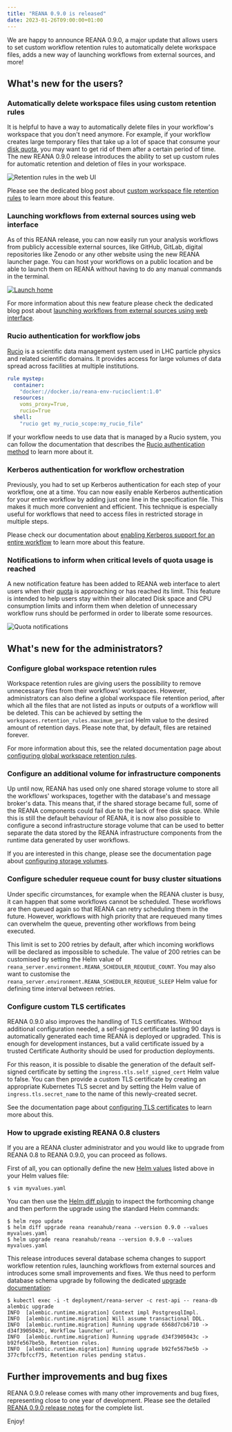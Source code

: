 ```yaml
---
title: "REANA 0.9.0 is released"
date: 2023-01-26T09:00:00+01:00
---
```


We are happy to announce REANA 0.9.0, a major update that allows
users to set custom workflow retention rules to automatically delete workspace
files, adds a new way of launching workflows from external sources, and more!

<!--more-->

## What's new for the users?

### Automatically delete workspace files using custom retention rules

It is helpful to have a way to automatically delete files in your workflow's
workspace that you don't need anymore. For example, if your workflow creates
large temporary files that take up a lot of space that consume your
[disk quota](https://docs.reana.io/advanced-usage/user-quotas), you may want to
get rid of them after a certain period of time. The new REANA 0.9.0 release
introduces the ability to set up custom rules for automatic retention and
deletion of files in your workspace.

![Retention rules in the web UI](/images/ui-retention-rules.png)

Please see the dedicated blog post about [custom workspace file retention rules](/posts/2022/workspace-file-retention-rules/)
to learn more about this feature.

### Launching workflows from external sources using web interface

As of this REANA release, you can now easily run your analysis workflows from publicly accessible external
sources, like GitHub, GitLab, digital repositories like Zenodo or any other website
using the new REANA launcher page. You can host your workflows on a
public location and be able to launch them on REANA without having to do any
manual commands in the terminal.

[![Launch home](/images/reana-0.9.0-launcher.png)](https://reana.cern.ch/launch)

For more information about this new feature please check the dedicated blog post
about [launching workflows from external sources using web interface](/posts/2022/launching-workflows/).

### Rucio authentication for workflow jobs

[Rucio](https://rucio.cern.ch/) is a scientific data management system used in
LHC particle physics and related scientific domains. It provides access for
large volumes of data spread across facilities at multiple institutions.

```yaml {hl_lines=[4,5,6]}
rule mystep:
  container:
    "docker://docker.io/reana-env-rucioclient:1.0"
  resources:
    voms_proxy=True,
    rucio=True
  shell:
    "rucio get my_rucio_scope:my_rucio_file"
```

If your workflow needs to use data that is managed by a Rucio system, you can
follow the documentation that describes the [Rucio authentication method](https://docs.reana.io/advanced-usage/access-control/rucio/)
to learn more about it.

### Kerberos authentication for workflow orchestration

Previously, you had to set up Kerberos authentication for each step of your
workflow, one at a time. You can now easily enable Kerberos authentication
for your entire workflow by adding just one line in the specification file. This
makes it much more convenient and efficient. This technique is especially useful
for workflows that need to access files in restricted storage in multiple steps.

Please check our documentation about [enabling Kerberos support for an entire workflow](https://docs.reana.io/advanced-usage/access-control/kerberos/#setting-kerberos-requirement-for-whole-workflow)
to learn more about this feature.

### Notifications to inform when critical levels of quota usage is reached

A new notification feature has been added to REANA web interface to alert users
when their [quota](https://docs.reana.io/advanced-usage/user-quotas) is
approaching or has reached its limit. This feature is intended to help users
stay within their allocated Disk space and CPU consumption limits and inform
them when deletion of unnecessary workflow runs should be performed in order to
liberate some resources.

![Quota notifications](/images/reana-0.9.0-notifications.png)

## What's new for the administrators?

### Configure global workspace retention rules

Workspace retention rules are giving users the possibility to remove unnecessary files from their workflows' workspaces.
However, administrators can also define a global workspace file retention period, after which all the files that are not listed as inputs or outputs of a workflow will be deleted.
This can be achieved by setting the `workspaces.retention_rules.maximum_period` Helm value to the desired amount of retention days.
Please note that, by default, files are retained forever.

For more information about this, see the related documentation page about [configuring global workspace retention rules](https://docs.reana.io/administration/configuration/configuring-global-workspace-retention-rules).

### Configure an additional volume for infrastructure components

Up until now, REANA has used only one shared storage volume to store all the workflows' workspaces, together with the database's and message broker's data.
This means that, if the shared storage became full, some of the REANA components could fail due to the lack of free disk space.
While this is still the default behaviour of REANA, it is now also possible to configure a second infrastructure storage volume that can be used to better separate the data stored by the REANA infrastructure components from the runtime data generated by user workflows.

If you are interested in this change, please see the documentation page about [configuring storage volumes](https://docs.reana.io/administration/configuration/configuring-storage-volumes).

### Configure scheduler requeue count for busy cluster situations

Under specific circumstances, for example when the REANA cluster is busy, it can happen that some workflows cannot be scheduled.
These workflows are then queued again so that REANA can retry scheduling them in the future.
However, workflows with high priority that are requeued many times can overwhelm the queue, preventing other workflows from being executed.

This limit is set to 200 retries by default, after which incoming workflows will be declared as impossible to schedule. The value of 200 retries can be customised by setting the Helm value of `reana_server.environment.REANA_SCHEDULER_REQUEUE_COUNT`. You may also want to customise the   `reana_server.environment.REANA_SCHEDULER_REQUEUE_SLEEP` Helm value for defining time interval between retries.

### Configure custom TLS certificates

REANA 0.9.0 also improves the handling of TLS certificates.
Without additional configuration needed, a self-signed certificate lasting 90 days is automatically generated each time REANA is deployed or upgraded.
This is enough for development instances, but a valid certificate issued by a trusted Certificate Authority should be used for production deployments.

For this reason, it is possible to disable the generation of the default self-signed certificate by setting the `ingress.tls.self_signed_cert` Helm value to false.
You can then provide a custom TLS certificate by creating an appropriate Kubernetes TLS secret and by setting the Helm value of `ingress.tls.secret_name` to the name of this newly-created secret.

See the documentation page about [configuring TLS certificates](https://docs.reana.io/administration/configuration/configuring-tls-certificates) to learn more about this.

### How to upgrade existing REANA 0.8 clusters

If you are a REANA cluster administrator and you would like to upgrade from
REANA 0.8 to REANA 0.9.0, you can proceed as follows.

First of all, you can optionally define the new [Helm
values](https://github.com/reanahub/reana/blob/0.9.0/helm/reana/README.md)
listed above in your Helm values file:

```console
$ vim myvalues.yaml
```

You can then use the [Helm diff plugin](https://github.com/databus23/helm-diff)
to inspect the forthcoming change and then perform the upgrade using the
standard Helm commands:

```console
$ helm repo update
$ helm diff upgrade reana reanahub/reana --version 0.9.0 --values myvalues.yaml
$ helm upgrade reana reanahub/reana --version 0.9.0 --values myvalues.yaml
```

This release introduces several database schema changes to support workflow
retention rules, launching workflows from external sources and introduces some small
improvements and fixes. We thus need to perform database schema upgrade by
following the dedicated [upgrade documentation](http://docs.reana.io/administration/deployment/upgrading-db/):

```console
$ kubectl exec -i -t deployment/reana-server -c rest-api -- reana-db alembic upgrade
INFO  [alembic.runtime.migration] Context impl PostgresqlImpl.
INFO  [alembic.runtime.migration] Will assume transactional DDL.
INFO  [alembic.runtime.migration] Running upgrade 6568d7cb6710 -> d34f3905043c, Workflow launcher url.
INFO  [alembic.runtime.migration] Running upgrade d34f3905043c -> b92fe567be5b, Retention rules.
INFO  [alembic.runtime.migration] Running upgrade b92fe567be5b -> 377cfbfccf75, Retention rules pending status.
```

## Further improvements and bug fixes

REANA 0.9.0 release comes with many other improvements and bug fixes,
representing close to one year of development. Please see the detailed
[REANA 0.9.0 release notes](https://github.com/reanahub/reana/releases/tag/0.9.0)
for the complete list.

Enjoy!
